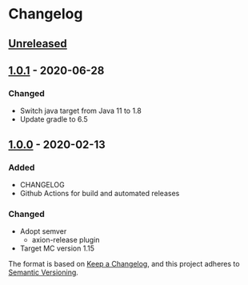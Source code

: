 # Changelog

## [Unreleased]

## [1.0.1] - 2020-06-28
### Changed
- Switch java target from Java 11 to 1.8
- Update gradle to 6.5

## [1.0.0] - 2020-02-13
### Added
- CHANGELOG
- Github Actions for build and automated releases

### Changed
- Adopt semver
  - axion-release plugin
- Target MC version 1.15

The format is based on [Keep a Changelog](https://keepachangelog.com/en/1.0.0/),
and this project adheres to [Semantic Versioning](https://semver.org/spec/v2.0.0.html).

[Unreleased]: https://github.com/SimpleMC/SimpleReserve/compare/release-1.0.1...HEAD
[1.0.1]: https://github.com/SimpleMC/SimpleReserve/compare/release-1.0.0...release-1.0.1
[1.0.0]: https://github.com/SimpleMC/SimpleReserve/releases/tag/release-1.0.0
